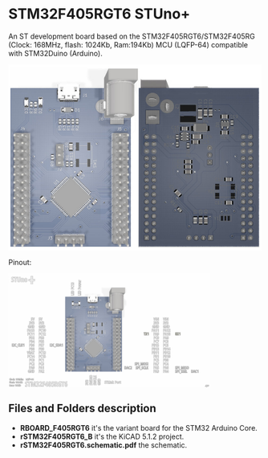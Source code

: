 # STM32F405RGT6 STUno+

An ST development board based on the STM32F405RGT6/STM32F405RG (Clock: 168MHz, flash: 1024Kb, Ram:194Kb) MCU (LQFP-64) compatible with STM32Duino (Arduino).

<img align="top" src="rSTM32F405RGT6.main.jpg" />

Pinout:

<img align="top" width=80% src="rSTM32F405RGT6.pinout.jpg" />


## Files and Folders description

- **RBOARD_F405RGT6** it's the variant board for the STM32 Arduino Core.
- **rSTM32F405RGT6_B** it's the KiCAD 5.1.2 project.
- **rSTM32F405RGT6.schematic.pdf** the schematic.
